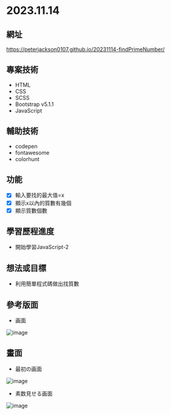 # 2023.11.14

## 網址
https://peterjackson0107.github.io/20231114-findPrimeNumber/

## 專案技術
- HTML
- CSS
- SCSS
- Bootstrap v5.1.1
- JavaScript

## 輔助技術
- codepen
- fontawesome
- colorhunt

## 功能
- [x] 輸入要找的最大值=x
- [x] 顯示x以內的質數有幾個
- [x] 顯示質數個數

## 學習歷程進度
* 開始學習JavaScript-2

## 想法或目標
* 利用簡單程式碼做出找質數

## 參考版面
* 画面

![image](https://github.com/peterjackson0107/20231114-findPrimeNumber/assets/151004314/5222222d-7028-48f9-8225-b7e31d5ad77b)

## 畫面
* 最初の画面

![image](https://github.com/peterjackson0107/20231114-findPrimeNumber/assets/151004314/4cc5e942-4b09-48b9-94c8-633aa2d88f18)

* 素数見せる画面

![image](https://github.com/peterjackson0107/20231114-findPrimeNumber/assets/151004314/c6d8d3d9-0288-47de-8521-d3c6aa878976)

